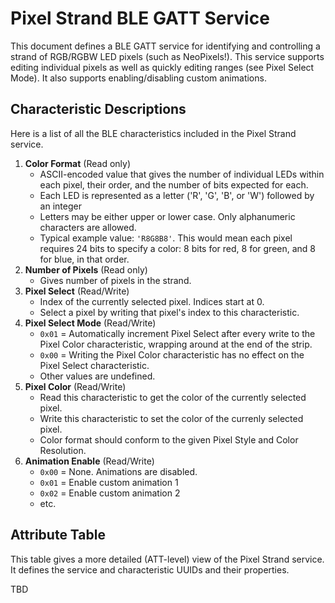 # Pixel Strand BLE GATT Service
This document defines a BLE GATT service for identifying and controlling a 
strand of RGB/RGBW LED pixels (such as NeoPixels!). This service supports 
editing individual pixels as well as quickly editing ranges (see Pixel Select 
Mode). It also supports enabling/disabling custom animations.

## Characteristic Descriptions
Here is a list of all the BLE characteristics included in the Pixel Strand
service. 

1. __Color Format__ (Read only)
    * ASCII-encoded value that gives the number of individual LEDs within each
        pixel, their order, and the number of bits expected for each.
    * Each LED is represented as a letter ('R', 'G', 'B', or 'W') followed by an integer 
    * Letters may be either upper or lower case. Only alphanumeric characters are allowed.
    * Typical example value: `'R8G8B8'`. This would mean each pixel requires 24 bits
        to specify a color: 8 bits for red, 8 for green, and 8 for blue, in that order.
1. __Number of Pixels__ (Read only)
    * Gives number of pixels in the strand.
1. __Pixel Select__ (Read/Write)
    * Index of the currently selected pixel. Indices start at 0.
    * Select a pixel by writing that pixel's index to this characteristic.
1. __Pixel Select Mode__ (Read/Write)
    * `0x01` = Automatically increment Pixel Select after every write to the
        Pixel Color characteristic, wrapping around at the end of the strip.
    * `0x00` = Writing the Pixel Color characteristic has no effect on the Pixel Select
        characteristic.
    * Other values are undefined.
1. __Pixel Color__ (Read/Write)
    * Read this characteristic to get the color of the currently selected pixel.
    * Write this characteristic to set the color of the currenly selected pixel.
    * Color format should conform to the given Pixel Style and Color Resolution.
1. __Animation Enable__ (Read/Write)
    * `0x00` = None. Animations are disabled.
    * `0x01` = Enable custom animation 1
    * `0x02` = Enable custom animation 2
    * etc. 
    
## Attribute Table
This table gives a more detailed (ATT-level) view of the Pixel Strand service. 
It defines the service and characteristic UUIDs and their properties.

TBD
